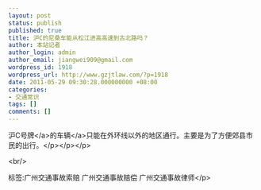 ```yaml
---
layout: post
status: publish
published: true
title: 沪C的尼桑车能从松江进高高速到古北路吗？
author: 本站记者
author_login: admin
author_email: jiangwei909@gmail.com
wordpress_id: 1918
wordpress_url: http://www.gzjtlaw.com/?p=1918
date: 2011-05-29 09:30:28.000000000 +08:00
categories:
- 交通常识
tags: []
comments: []
---
```

<p>沪C<a>号牌<&#47;a>的<a>车辆<&#47;a>只能在外环线以外的地区通行。主要是为了方便郊县市民的出行。<&#47;p><&#47;p><&#47;p><br&#47;><p>标签:广州交通事故索赔 广州交通事故赔偿 广州交通事故律师<&#47;p>
